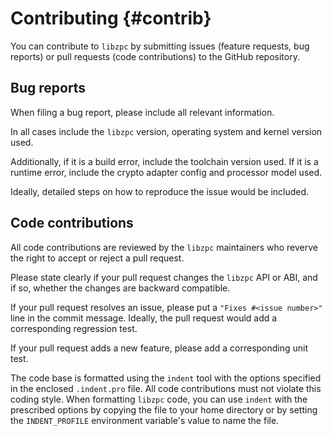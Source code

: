 Contributing {#contrib}
===

You can contribute to `libzpc` by submitting issues (feature requests, bug reports) or pull requests (code contributions) to the GitHub repository.


Bug reports
---

When filing a bug report, please include all relevant information.

In all cases include the `libzpc` version, operating system and kernel version used.

Additionally, if it is a build error, include the toolchain version used. If it is a runtime error, include the crypto adapter config and processor model used.

Ideally, detailed steps on how to reproduce the issue would be included.


Code contributions
---

All code contributions are reviewed by the `libzpc` maintainers who reverve the right to accept or reject a pull request.

Please state clearly if your pull request changes the `libzpc` API or ABI, and if so, whether the changes are backward compatible.

If your pull request resolves an issue, please put a `"Fixes #<issue number>"` line in the commit message. Ideally, the pull request would add a corresponding regression test.

If your pull request adds a new feature, please add a corresponding unit test.

The code base is formatted using the `indent` tool with the options specified in the enclosed `.indent.pro` file. All code contributions must not violate this coding style. When formatting `libzpc` code, you can use `indent` with the prescribed options by copying the file to your home directory or by setting the `INDENT_PROFILE` environment variable's value to name the file.
